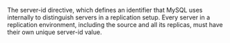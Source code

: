 The server-id directive, which defines an identifier that MySQL uses internally to distinguish servers in a replication setup. Every server in a replication environment, including the source and all its replicas, must have their own unique server-id value.
